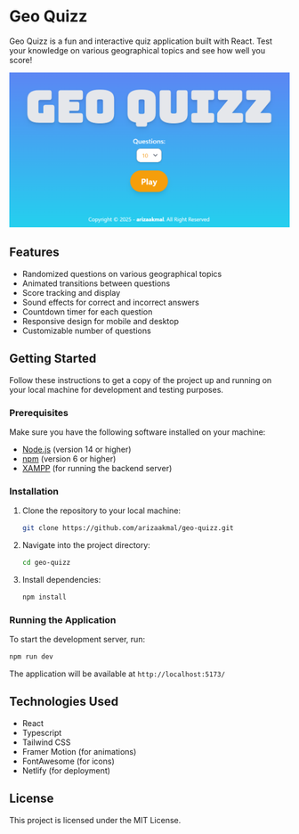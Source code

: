 # Geo Quizz

Geo Quizz is a fun and interactive quiz application built with React. Test your knowledge on various geographical topics and see how well you score!

![Geo Quizz Screenshot](./public/ss.png)

## Features

- Randomized questions on various geographical topics
- Animated transitions between questions
- Score tracking and display
- Sound effects for correct and incorrect answers
- Countdown timer for each question
- Responsive design for mobile and desktop
- Customizable number of questions

## Getting Started

Follow these instructions to get a copy of the project up and running on your local machine for development and testing purposes.

### Prerequisites

Make sure you have the following software installed on your machine:

- <a href="https://nodejs.org/" target="_blank">Node.js</a> (version 14 or higher)
- <a href="https://www.npmjs.com/" target="_blank">npm</a> (version 6 or higher)
- <a href="https://www.apachefriends.org/index.html" target="_blank">XAMPP</a> (for running the backend server)

### Installation

1. Clone the repository to your local machine:

   ```bash
   git clone https://github.com/arizaakmal/geo-quizz.git
   ```

2. Navigate into the project directory:

   ```bash
   cd geo-quizz
   ```

3. Install dependencies:

   ```bash
   npm install
   ```

### Running the Application

To start the development server, run:

```bash
npm run dev
```

The application will be available at `http://localhost:5173/`

## Technologies Used

- React
- Typescript
- Tailwind CSS
- Framer Motion (for animations)
- FontAwesome (for icons)
- Netlify (for deployment)

## License

This project is licensed under the MIT License.
